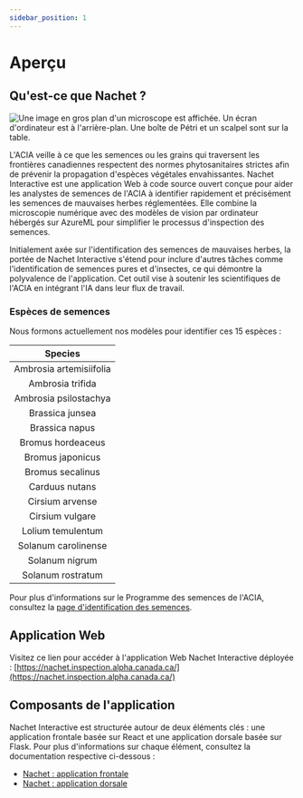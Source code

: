 ```yaml
---
sidebar_position: 1
---
```

# Aperçu

## Qu'est-ce que Nachet ?

![Une image en gros plan d'un microscope est affichée. Un écran d'ordinateur est
à l'arrière-plan. Une boîte de Pétri et un scalpel sont sur la
table.](./nachet-img/nachet-1.png)

L'ACIA veille à ce que les semences ou les grains qui traversent les frontières
canadiennes respectent des normes phytosanitaires strictes afin de prévenir la
propagation d'espèces végétales envahissantes. Nachet Interactive est une
application Web à code source ouvert conçue pour aider les analystes de semences
de l'ACIA à identifier rapidement et précisément les semences de mauvaises
herbes réglementées. Elle combine la microscopie numérique avec des modèles de
vision par ordinateur hébergés sur AzureML pour simplifier le processus
d'inspection des semences.

Initialement axée sur l'identification des semences de mauvaises herbes, la
portée de Nachet Interactive s'étend pour inclure d'autres tâches comme
l'identification de semences pures et d'insectes, ce qui démontre la polyvalence
de l'application. Cet outil vise à soutenir les scientifiques de l'ACIA en
intégrant l'IA dans leur flux de travail.

### Espèces de semences

Nous formons actuellement nos modèles pour identifier ces 15 espèces :

| **Species** |
|:--:|
| Ambrosia artemisiifolia  |
| Ambrosia trifida |
| Ambrosia psilostachya |
| Brassica junsea |
| Brassica napus |
| Bromus hordeaceus |
| Bromus japonicus |
| Bromus secalinus |
| Carduus nutans |
| Cirsium arvense |
| Cirsium vulgare |
| Lolium temulentum |
| Solanum carolinense |
| Solanum nigrum |
| Solanum rostratum |

Pour plus d'informations sur le Programme des semences de l'ACIA, consultez la
[page d'identification des
semences](https://inspection.canada.ca/plant-health/seeds/seed-testing-and-grading/seeds-identification/eng/1333136604307/1333136685768).

## Application Web

Visitez ce lien pour accéder à l'application Web Nachet Interactive déployée :
[https://nachet.inspection.alpha.canada.ca/](https://nachet.inspection.alpha.canada.ca/)

## Composants de l'application

Nachet Interactive est structurée autour de deux éléments clés : une application
frontale basée sur React et une application dorsale basée sur Flask. Pour plus
d'informations sur chaque élément, consultez la documentation respective
ci-dessous :

* [Nachet : application frontale](https://github.com/ai-cfia/nachet-frontend)
* [Nachet : application dorsale](https://github.com/ai-cfia/nachet-backend)
